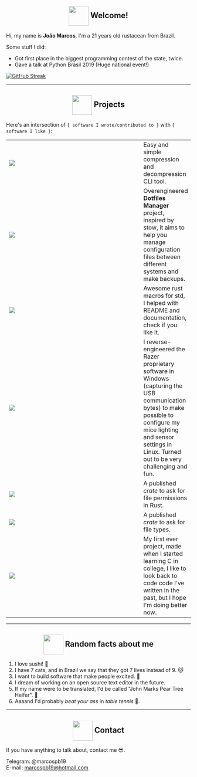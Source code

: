 <!--
  Images links:
    Godot Glasses:     https://i.imgur.com/i4aFkdF.png (now unused)
    Godot Thinking:    https://i.imgur.com/ekBkvJA.png
    Godot Thumbs Up:   https://i.imgur.com/drB0jSb.png
    Godot Sunglasses:  https://i.imgur.com/Y65KVTs.png
    Godot Wink:        https://i.imgur.com/myYgqBu.png
-->

<!-- Welcome -->
<h2 align="center"><img align="center" src="https://i.imgur.com/drB0jSb.png" height="54px" />  Welcome!</h2>

Hi, my name is **João Marcos**, I'm a 21 years old rustacean from Brazil.

Some stuff I did:

- Got first place in the biggest programming contest of the state, twice.
- Gave a talk at Python Brasil 2019 (Huge national event!)

[![GitHub Streak](https://github-readme-streak-stats.herokuapp.com/?user=marcospb19&theme=dark)](https://git.io/streak-stats)

---

<!-- Projects -->

<h2 align="center"><img align="center" src="https://i.imgur.com/ekBkvJA.png" height="54px" />  Projects</h2>

Here's an intersection of `{ software I wrote/contributed to }` with `{ software I like }`:

<table>
  <tr>
    <td width=430px><a href="https://github.com/ouch-org/ouch"><img src="https://github-readme-stats-marcospb19.vercel.app/api/pin/?username=ouch-org&repo=ouch&theme=dark" /></a></td>
    <td>
      Easy and simple compression and decompression CLI tool.
    </td>
  </tr>

  <tr>
    <td><a href="https://github.com/marcospb19/dotao"><img align="center" src="https://github-readme-stats-seven-weld.vercel.app/api/pin/?username=marcospb19&repo=dotao&theme=dark"  /></a></td>
    <td>
      Overengineered <b>Dotfiles Manager</b> project, inspired by stow, it aims to help you manage configuration files between different systems and make backups.
    </td>
  </tr>

  <tr>
    <td><a href="https://github.com/grayjack/sugars"><img src="https://github-readme-stats-marcospb19.vercel.app/api/pin/?username=grayjack&repo=sugars&theme=dark" /></a></td>
    <td>
      Awesome rust macros for std, I helped with README and documentation, check if you like it.
    </td>
  </tr>

  <tr>
    <td><a href="https://github.com/marcospb19/dawctl"><img src="https://github-readme-stats-marcospb19.vercel.app/api/pin/?username=marcospb19&repo=dawctl&theme=dark" /></a></td>
    <td>
      I reverse-engineered the Razer proprietary software in Windows (capturing the USB communication bytes) to make possible to configure my mice lighting and sensor settings in Linux. Turned out to be very challenging and fun.
    </td>
  </tr>


  <tr>
    <td><a href="https://github.com/marcospb19/permissions"><img src="https://github-readme-stats-marcospb19.vercel.app/api/pin/?username=marcospb19&repo=permissions&theme=dark" /></a></td>
    <td>
      A published <i>crate</i> to ask for file permissions in Rust.
    </td>
  </tr>

  <tr>
    <td><a href="https://github.com/marcospb19/file_type_enum"><img src="https://github-readme-stats-marcospb19.vercel.app/api/pin/?username=marcospb19&repo=file_type_enum&theme=dark" /></a></td>
    <td>
      A published <i>crate</i> to ask for file types.
    </td>
  </tr>

  <tr>
    <td><a href="https://github.com/marcospb19/loadingnewyear"><img src="https://github-readme-stats-marcospb19.vercel.app/api/pin/?username=marcospb19&repo=loadingnewyear&theme=dark" /></a></td>
    <td>
      My first ever project, made when I started learning C in college, I like to look back to code code I've written in the past, but I hope I'm doing better now.
    </td>
  </tr>
</table>

---

<!-- Random facts about me -->
<h2 align="center"><img align="center" src="https://i.imgur.com/Y65KVTs.png" height="54px" />  Random facts about me</h2>

1. I love sushi! 🍣
2. I have 7 cats, and in Brazil we say that they got 7 lives instead of 9. 🐱
3. I want to build software that make people excited. 🙂
4. I dream of working on an open source text editor in the future.
5. If my name were to be translated, I'd be called "John Marks Pear Tree Heifer". 🧐
6. Aaaand I'd probably _beat your ass_ in _table tennis_ 🏓.

---
<!-- Contact -->
<h2 align="center"><img align="center" src="https://i.imgur.com/myYgqBu.png" height="54px" />  Contact</h2>

If you have anything to talk about, contact me 😎.

Telegram: @marcospb19 \
E-mail: marcospb19@hotmail.com

